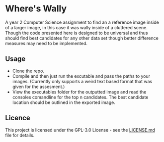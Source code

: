 # Where's Wally
A year 2 Computer Science assignment to find an a reference image inside of a larger image, in this case it was wally inside of a cluttered scene.
Though the code presented here is designed to be universal and thus should find best candidates for any other data set though better difference measures may need to be implemented.

## Usage
- Clone the repo.
- Compile and then just run the excutable and pass the paths to your images. (Currently only supports a weird text based format that was given for the assesment.)
- View the executables folder for the outputted image and read the consoles comandline for the top n candidates. The best candidate location should be outlined in the exported image.

## Licence
This project is licensed under the GPL-3.0 License - see the [LICENSE.md](LICENSE.md) file for details.
